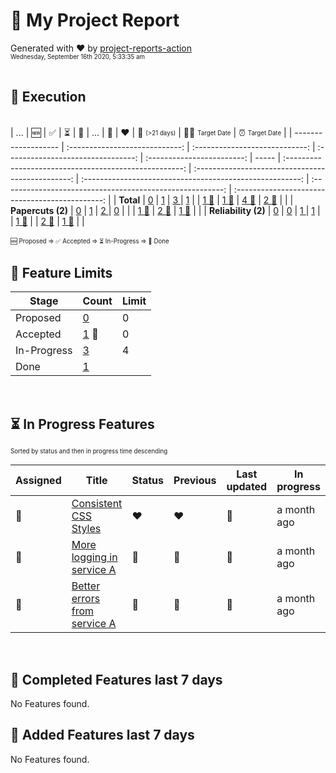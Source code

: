 # :crystal_ball: My Project Report  
  
Generated with :heart: by [project-reports-action](https://github.com/bryanmacfarlane/project-reports-action)  
<sub><sup>Wednesday, September 16th 2020, 5:33:35 am</sup></sub>  
  &nbsp;  
## :rocket: Execution  
&nbsp;  
| ...                 |             :new:              |       :white_check_mark:       |      :hourglass_flowing_sand:      |      :checkered_flag:      | ...   |                     :yellow_heart:                     |                      :heart:                      |       :calendar: <sub><sup>(>21 days)</sup></sub>        |     :man_shrugging: <sub><sup>Target Date</sup></sub>     | :alarm_clock: <sub><sup>Target Date</sup></sub> |
| ------------------- | :----------------------------: | :----------------------------: | :--------------------------------: | :------------------------: | ----- | :----------------------------------------------------: | :-----------------------------------------------: | :------------------------------------------------------: | :-------------------------------------------------------: | :---------------------------------------------: |
| **Total**           |    [0](./Total-proposed.md)    |    [1](./Total-accepted.md)    |    [3 ](./Total-in-progress.md)    |    [1](./Total-done.md)    |       |    [1 :triangular_flag_on_post:](./Total-yellow.md)    |   [1 :triangular_flag_on_post:](./Total-red.md)   |    [4 :triangular_flag_on_post:](./Total-duration.md)    |    [2 :triangular_flag_on_post:](./Total-no-target.md)    |           [](./Total-past-target.md)            |
| **Papercuts (2)**   |  [0](./Papercuts-proposed.md)  |  [1](./Papercuts-accepted.md)  |  [2 ](./Papercuts-in-progress.md)  |  [0](./Papercuts-done.md)  |       |               [](./Papercuts-yellow.md)                | [1 :triangular_flag_on_post:](./Papercuts-red.md) |  [2 :triangular_flag_on_post:](./Papercuts-duration.md)  |  [1 :triangular_flag_on_post:](./Papercuts-no-target.md)  |         [](./Papercuts-past-target.md)          |
| **Reliability (2)** | [0](./Reliability-proposed.md) | [0](./Reliability-accepted.md) | [1 ](./Reliability-in-progress.md) | [1](./Reliability-done.md) |       | [1 :triangular_flag_on_post:](./Reliability-yellow.md) |             [](./Reliability-red.md)              | [2 :triangular_flag_on_post:](./Reliability-duration.md) | [1 :triangular_flag_on_post:](./Reliability-no-target.md) |        [](./Reliability-past-target.md)         |

<sub><sup>:new: Proposed => :white_check_mark: Accepted => :hourglass_flowing_sand: In-Progress => :checkered_flag: Done</sup></sub>
&nbsp;  &nbsp;  
## :ship: Feature Limits  
| Stage       | Count                                                        | Limit |
| ----------- | ------------------------------------------------------------ | ----- |
| Proposed    | [0](./limits-Feature-Proposed.md)                            | 0     |
| Accepted    | [1](./limits-Feature-Accepted.md)  :triangular_flag_on_post: | 0     |
| In-Progress | [3](./limits-Feature-In-Progress.md)                         | 4     |
| Done        | [1](./limits-Feature-Done.md)                                |       |
&nbsp;  
## :hourglass_flowing_sand: In Progress Features  
<sub><sup>Sorted by status and then in progress time descending</sup></sub>  
  
| Assigned                  | Title                                                                                       | Status         | Previous       | Last updated               | In progress |
| ------------------------- | ------------------------------------------------------------------------------------------- | -------------- | -------------- | -------------------------- | ----------- |
| :triangular_flag_on_post: | [Consistent CSS Styles](https://github.com/bryanmacfarlane/sample-reports/issues/17)        | :heart:        | :heart:        |  :triangular_flag_on_post: | a month ago |
| :triangular_flag_on_post: | [More logging in service A](https://github.com/bryanmacfarlane/sample-reports/issues/18)    | :yellow_heart: | :yellow_heart: |  :triangular_flag_on_post: | a month ago |
| :triangular_flag_on_post: | [Better errors from service A](https://github.com/bryanmacfarlane/sample-reports/issues/15) | :green_heart:  | :green_heart:  |  :triangular_flag_on_post: | a month ago |

  &nbsp;  
## :checkered_flag: Completed Features last 7 days  
  
No Features found.
  &nbsp;  
## :wave: Added Features last 7 days  
  
No Features found.
  